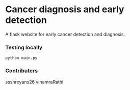 # Cancer diagnosis and early detection

A flask website for early cancer detection and diagnosis.

### Testing locally

	python main.py

### Contributers
ssshreyans26
vinamraRathi
